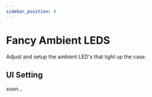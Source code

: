 ```yaml
---
sidebar_position: 8
---
```


# Fancy Ambient LEDS

Adjust and setup the ambient LED's that light up the case.

## UI Setting

*soon...*